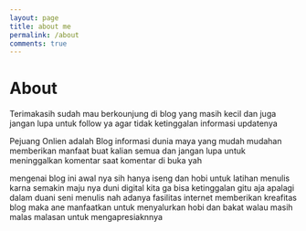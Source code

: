 ```yaml
---
layout: page
title: about me
permalink: /about
comments: true
---
```




# About

 Terimakasih sudah mau berkounjung di blog yang masih kecil dan juga jangan lupa untuk follow ya agar tidak ketinggalan informasi updatenya

Pejuang Onlien adalah Blog informasi dunia maya yang mudah mudahan memberikan manfaat buat kalian semua dan jangan lupa untuk meninggalkan komentar saat komentar di buka yah 

mengenai blog ini awal nya sih hanya iseng dan hobi untuk latihan menulis karna semakin maju nya duni digital kita ga bisa ketinggalan gitu aja apalagi dalam duani seni menulis nah adanya fasilitas internet memberikan kreafitas blog maka ane manfaatkan untuk menyalurkan hobi dan bakat walau masih malas malasan untuk mengapresiaknnya
